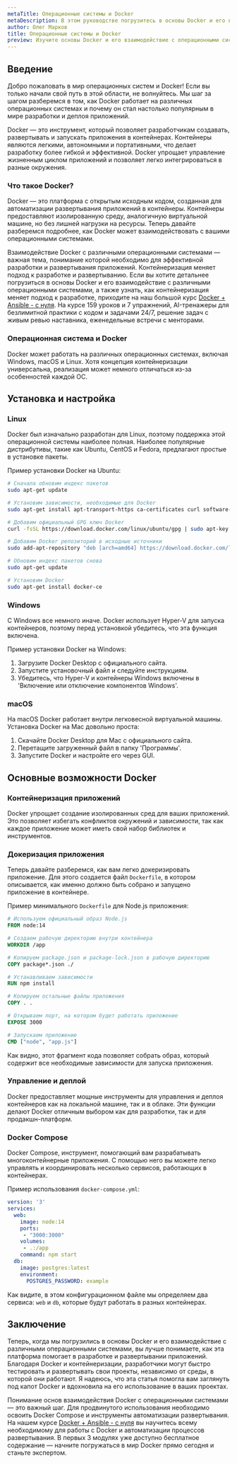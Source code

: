 ```yaml
---
metaTitle: Операционные системы и Docker  
metaDescription: В этом руководстве погрузитесь в основы Docker и его взаимодействие с различными операционными системами. Узнайте, как контейнеризация меняет подход к разработке и развертыванию приложений  
author: Олег Марков  
title: Операционные системы и Docker  
preview: Изучите основы Docker и его взаимодействие с операционными системами. Узнайте, как Docker изменил подход к разработке и развертыванию приложений  
---
```


## Введение

Добро пожаловать в мир операционных систем и Docker! Если вы только начали свой путь в этой области, не волнуйтесь. Мы шаг за шагом разберемся в том, как Docker работает на различных операционных системах и почему он стал настолько популярным в мире разработки и деплоя приложений.

Docker — это инструмент, который позволяет разработчикам создавать, развертывать и запускать приложения в контейнерах. Контейнеры являются легкими, автономными и портативными, что делает разработку более гибкой и эффективной. Docker упрощает управление жизненным циклом приложений и позволяет легко интегрироваться в разные окружения.

### Что такое Docker?

Docker — это платформа с открытым исходным кодом, созданная для автоматизации развертывания приложений в контейнеры. Контейнеры предоставляют изолированную среду, аналогичную виртуальной машине, но без лишней нагрузки на ресурсы. Теперь давайте разберемся подробнее, как Docker может взаимодействовать с вашими операционными системами.

Взаимодействие Docker с различными операционными системами — важная тема, понимание которой необходимо для эффективной разработки и развертывания приложений. Контейнеризация меняет подход к разработке и развертыванию. Если вы хотите детальнее погрузиться в основы Docker и его взаимодействие с различными операционными системами, а также узнать, как контейнеризация меняет подход к разработке, приходите на наш большой курс [Docker + Ansible - с нуля](https://purpleschool.ru/course/docker?utm_source=knowledgebase&utm_medium=text&utm_campaign=Operacionnye_sistemy_i_Docker). На курсе 159 уроков и 7 упражнений, AI-тренажеры для безлимитной практики с кодом и задачами 24/7, решение задач с живым ревью наставника, еженедельные встречи с менторами.

### Операционная система и Docker

Docker может работать на различных операционных системах, включая Windows, macOS и Linux. Хотя концепция контейнеризации универсальна, реализация может немного отличаться из-за особенностей каждой ОС.

## Установка и настройка

### Linux

Docker был изначально разработан для Linux, поэтому поддержка этой операционной системы наиболее полная. Наиболее популярные дистрибутивы, такие как Ubuntu, CentOS и Fedora, предлагают простые в установке пакеты. 

Пример установки Docker на Ubuntu:

```bash
# Сначала обновим индекс пакетов
sudo apt-get update

# Установим зависимости, необходимые для Docker
sudo apt-get install apt-transport-https ca-certificates curl software-properties-common

# Добавим официальный GPG ключ Docker
curl -fsSL https://download.docker.com/linux/ubuntu/gpg | sudo apt-key add -

# Добавим Docker репозиторий в исходные источники
sudo add-apt-repository "deb [arch=amd64] https://download.docker.com/linux/ubuntu $(lsb_release -cs) stable"

# Обновим индекс пакетов снова
sudo apt-get update

# Установим Docker
sudo apt-get install docker-ce
```

### Windows

С Windows все немного иначе. Docker использует Hyper-V для запуска контейнеров, поэтому перед установкой убедитесь, что эта функция включена.

Пример установки Docker на Windows:

1. Загрузите Docker Desktop с официального сайта.
2. Запустите установочный файл и следуйте инструкциям.
3. Убедитесь, что Hyper-V и контейнеры Windows включены в 'Включение или отключение компонентов Windows'.

### macOS

На macOS Docker работает внутри легковесной виртуальной машины. Установка Docker на Mac довольно проста:

1. Скачайте Docker Desktop для Mac с официального сайта.
2. Перетащите загруженный файл в папку 'Программы'.
3. Запустите Docker и настройте его через GUI.

## Основные возможности Docker

### Контейнеризация приложений

Docker упрощает создание изолированных сред для ваших приложений. Это позволяет избегать конфликтов окружений и зависимости, так как каждое приложение может иметь свой набор библиотек и инструментов.

### Докеризация приложения

Теперь давайте разберемся, как вам легко докеризировать приложение. Для этого создается файл `Dockerfile`, в котором описывается, как именно должно быть собрано и запущено приложение в контейнере.

Пример минимального `Dockerfile` для Node.js приложения:

```dockerfile
# Используем официальный образ Node.js
FROM node:14

# Создаем рабочую директорию внутри контейнера
WORKDIR /app

# Копируем package.json и package-lock.json в рабочую директорию
COPY package*.json ./

# Устанавливаем зависимости
RUN npm install

# Копируем остальные файлы приложения
COPY . .

# Открываем порт, на котором будет работать приложение
EXPOSE 3000

# Запускаем приложение
CMD ["node", "app.js"]
```

Как видно, этот фрагмент кода позволяет собрать образ, который содержит все необходимые зависимости для запуска приложения.

### Управление и деплой

Docker предоставляет мощные инструменты для управления и деплоя контейнеров как на локальной машине, так и в облаке. Эти функции делают Docker отличным выбором как для разработки, так и для продакшн-платформ.

### Docker Compose

Docker Compose, инструмент, помогающий вам разрабатывать многоконтейнерные приложения. С помощью него вы можете легко управлять и координировать несколько сервисов, работающих в контейнерах.

Пример использования `docker-compose.yml`:

```yaml
version: '3'
services:
  web:
    image: node:14
    ports:
     - "3000:3000"
    volumes:
     - .:/app
    command: npm start
  db:
    image: postgres:latest
    environment:
      POSTGRES_PASSWORD: example
```

Как видите, в этом конфигурационном файле мы определяем два сервиса: `web` и `db`, которые будут работать в разных контейнерах.

## Заключение

Теперь, когда мы погрузились в основы Docker и его взаимодействие с различными операционными системами, вы лучше понимаете, как эта платформа помогает в разработке и развертывании приложений. Благодаря Docker и контейнеризации, разработчики могут быстро тестировать и развертывать свои проекты, независимо от среды, в которой они работают. Я надеюсь, что эта статья помогла вам заглянуть под капот Docker и вдохновила на его использование в ваших проектах.

Понимание основ взаимодействия Docker с операционными системами — это важный шаг. Для продвинутого использования необходимо освоить Docker Compose и инструменты автоматизации развертывания. На нашем курсе [Docker + Ansible - с нуля](https://purpleschool.ru/course/docker?utm_source=knowledgebase&utm_medium=text&utm_campaign=Operacionnye_sistemy_i_Docker) вы научитесь всему необходимому для работы с Docker и автоматизации процессов развертывания. В первых 3 модулях уже доступно бесплатное содержание — начните погружаться в мир Docker прямо сегодня и станьте экспертом.
